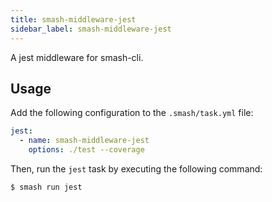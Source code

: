 ```yaml
---
title: smash-middleware-jest
sidebar_label: smash-middleware-jest
---
```


A jest middleware for smash-cli.

## Usage

Add the following configuration to the `.smash/task.yml` file:

```yaml
jest:
  - name: smash-middleware-jest
    options: ./test --coverage
```

Then, run the `jest` task by executing the following command:

```bash
$ smash run jest
```
